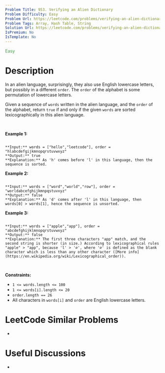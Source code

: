 ```yaml
---
Problem Title: 953. Verifying an Alien Dictionary
Problem Difficulty: Easy
Problem Url: https://leetcode.com/problems/verifying-an-alien-dictionary/
Problem Tags: Array, Hash Table, String
Solution Url: https://leetcode.com/problems/verifying-an-alien-dictionary/solution/
IsPremium: No
IsTemplate: No
---
```


<span style="color: rgb(67, 160, 71);">Easy</span>

# Description

In an alien language, surprisingly, they also use English lowercase letters, but possibly in a different `order`. The `order` of the alphabet is some permutation of lowercase letters.


Given a sequence of `words` written in the alien language, and the `order` of the alphabet, return `true` if and only if the given `words` are sorted lexicographically in this alien language.


 


**Example 1:**



```

**Input:** words = ["hello","leetcode"], order = "hlabcdefgijkmnopqrstuvwxyz"
**Output:** true
**Explanation:** As 'h' comes before 'l' in this language, then the sequence is sorted.

```

**Example 2:**



```

**Input:** words = ["word","world","row"], order = "worldabcefghijkmnpqstuvxyz"
**Output:** false
**Explanation:** As 'd' comes after 'l' in this language, then words[0] > words[1], hence the sequence is unsorted.

```

**Example 3:**



```

**Input:** words = ["apple","app"], order = "abcdefghijklmnopqrstuvwxyz"
**Output:** false
**Explanation:** The first three characters "app" match, and the second string is shorter (in size.) According to lexicographical rules "apple" > "app", because 'l' > '∅', where '∅' is defined as the blank character which is less than any other character ([More info](https://en.wikipedia.org/wiki/Lexicographical_order)).

```

 


**Constraints:**


* `1 <= words.length <= 100`
* `1 <= words[i].length <= 20`
* `order.length == 26`
* All characters in `words[i]` and `order` are English lowercase letters.




# LeetCode Similar Problems

- []()

# Useful Discussions

- []()
